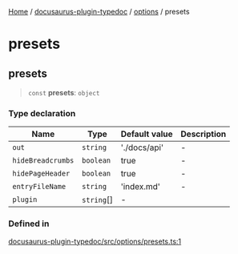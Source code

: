 [Home](../../../../README.md) / [docusaurus-plugin-typedoc](../../../README.md) / [options](../../README.md) / presets

# presets

## presets

> `const` **presets**: `object`

### Type declaration

| Name              | Type        | Default value | Description |
| ----------------- | ----------- | ------------- | ----------- |
| `out`             | `string`    | './docs/api'  | -           |
| `hideBreadcrumbs` | `boolean`   | true          | -           |
| `hidePageHeader`  | `boolean`   | true          | -           |
| `entryFileName`   | `string`    | 'index.md'    | -           |
| `plugin`          | `string`\[] | -             |             |

### Defined in

[docusaurus-plugin-typedoc/src/options/presets.ts:1](https://github.com/typedoc2md/typedoc-plugin-markdown/blob/main/packages/docusaurus-plugin-typedoc/src/options/presets.ts#L1)
